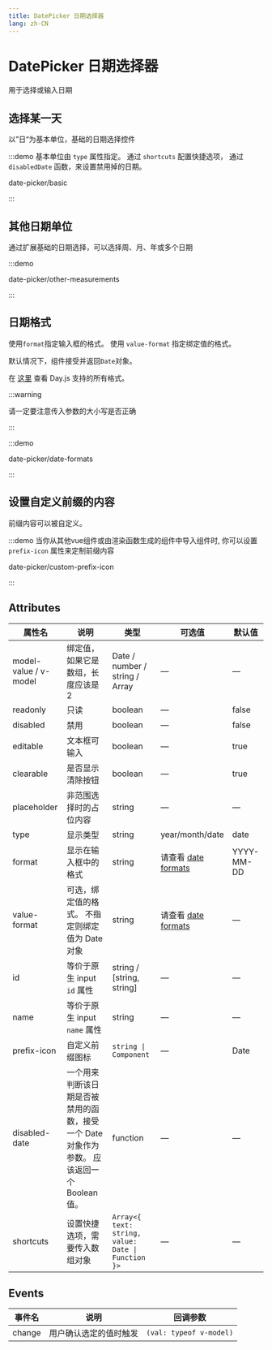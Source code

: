 ```yaml
---
title: DatePicker 日期选择器
lang: zh-CN
---
```


# DatePicker 日期选择器

用于选择或输入日期

## 选择某一天

以”日“为基本单位，基础的日期选择控件

:::demo 基本单位由 `type` 属性指定。 通过 `shortcuts` 配置快捷选项， 通过 `disabledDate` 函数，来设置禁用掉的日期。

date-picker/basic

:::

## 其他日期单位

通过扩展基础的日期选择，可以选择周、月、年或多个日期

:::demo

date-picker/other-measurements

:::

## 日期格式

使用`format`指定输入框的格式。 使用 `value-format` 指定绑定值的格式。

默认情况下，组件接受并返回`Date`对象。

在 [这里](https://day.js.org/docs/en/display/format#list-of-all-available-formats) 查看 Day.js 支持的所有格式。

:::warning

请一定要注意传入参数的大小写是否正确

:::

:::demo

date-picker/date-formats

:::

## 设置自定义前缀的内容

前缀内容可以被自定义。

:::demo 当你从其他vue组件或由渲染函数生成的组件中导入组件时, 你可以设置 `prefix-icon` 属性来定制前缀内容

date-picker/custom-prefix-icon

:::

## Attributes

| 属性名                   | 说明                                                              | 类型                                                        | 可选值                                                                      | 默认值         |
| --------------------- | --------------------------------------------------------------- | --------------------------------------------------------- | ------------------------------------------------------------------------ | ----------- |
| model-value / v-model | 绑定值，如果它是数组，长度应该是 2                                              | Date / number / string / Array                            | —                                                                        | —           |
| readonly              | 只读                                                              | boolean                                                   | —                                                                        | false       |
| disabled              | 禁用                                                              | boolean                                                   | —                                                                        | false       |
| editable              | 文本框可输入                                                          | boolean                                                   | —                                                                        | true        |
| clearable             | 是否显示清除按钮                                                        | boolean                                                   | —                                                                        | true        |
| placeholder           | 非范围选择时的占位内容                                                     | string                                                    | —                                                                        | —           |
| type                  | 显示类型                                                            | string                                                    | year/month/date | date        |
| format                | 显示在输入框中的格式                                                      | string                                                    | 请查看 [date formats](/zh/component/date-picker#date-formats)            | YYYY-MM-DD  |
| value-format          | 可选，绑定值的格式。 不指定则绑定值为 Date 对象                                     | string                                                    | 请查看 [date formats](/zh/component/date-picker#date-formats)            | —           |
| id                    | 等价于原生 input `id` 属性                                             | string / [string, string]                                 | —                                                                        | —           |
| name                  | 等价于原生 input `name` 属性                                           | string                                                    | —                                                                        | —           |
| prefix-icon           | 自定义前缀图标                                                         | `string \| Component`                                    | —                                                                        | Date        |
| disabled-date         | 一个用来判断该日期是否被禁用的函数，接受一个 Date 对象作为参数。 应该返回一个 Boolean 值。           | function                                                  | —                                                                        | —           |
| shortcuts             | 设置快捷选项，需要传入数组对象                                                 | `Array<{ text: string, value: Date \| Function }>` | —                                                                        | —           |

## Events

| 事件名             | 说明                                                       | 回调参数                    |
| --------------- | -------------------------------------------------------- | ----------------------- |
| change          | 用户确认选定的值时触发                                              | `(val: typeof v-model)` |



